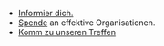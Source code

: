  * [Informier dich.](https://ea-rhein-main.github.io/ea-darmstadt-webseite/reading-material/)
 * [Spende](https://www.givewell.org/) an effektive Organisationen.
 * [Komm zu unseren Treffen](#homepage-news)
